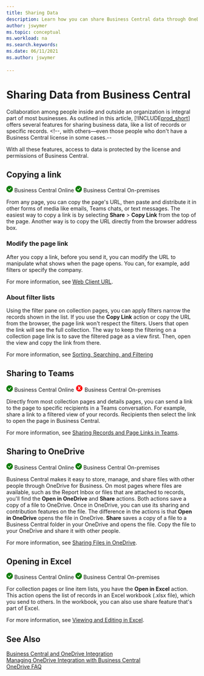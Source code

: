 ```yaml
---
title: Sharing Data
description: Learn how you can share Business Central data through OneDrive for Business. 
author: jswymer
ms.topic: conceptual
ms.workload: na
ms.search.keywords:
ms.date: 06/11/2021
ms.author: jswymer

---
```

# Sharing Data from Business Central

Collaboration among people inside and outside an organization is integral part of most businesses. As outlined in this article, [!INCLUDE[prod_short](includes/prod_short.md)] offers several features for sharing business data, like a list of records or specific records. <!--, with others&mdash;even those people who don't have a Business Central license in some cases.--

With all these features, access to data is protected by the license and permissions of Business Central.

## Copying a link

![Supported](media/check.png) Business Central Online ![Supported](media/check.png) Business Central On-premises

From any page, you can copy the page's URL, then paste and distribute it in other forms of media like emails, Teams chats, or text messages. The easiest way to copy a link is by selecting **Share** > **Copy Link** from the top of the page. Another way is to copy the URL directly from the browser address box.

### Modify the page link

After you copy a link, before you send it, you can modify the URL to manipulate what shows when the page opens. You can, for example, add filters or specify the company.

For more information, see [Web Client URL](/dynamics365/business-central/dev-itpro/developer/devenv-web-client-urls).

### About filter lists

Using the filter pane on collection pages, you can apply filters narrow the records shown in the list. If you use the **Copy Link** action or copy the URL from the browser, the page link won't respect the filters. Users that open the link will see the full collection. The way to keep the filtering on a collection page link is to save the filtered page as a view first. Then, open the view and copy the link from there.

For more information, see [Sorting, Searching, and Filtering](ui-enter-criteria-filters.md)
<!-- DOESNT WORK ny sorting or filtering you've done on lists will also be kept in the link, so those who open the page will see the same data as you. For more information, see [Sorting, Searching, and Filtering](ui-enter-criteria-filters.md). 

https://navdevvm-0604/BC200/?company=CRONUS%20International%20Ltd.&bookmark=27%3bEgAAAAJ7CDIAMQAyADMAMwA1ADcAMg%3d%3d&node=0000232e-8905-0000-0c5a-c400836bd2d2&page=22&filter=Customer.Name%20IS%20%27Somadis%27 seems to be node because this works: https://navdevvm-0604/BC200/?company=CRONUS%20International%20Ltd.&bookmark=27%3bEgAAAAJ7CDIAMQAyADMAMwA1ADcAMg%3d%3d&page=22&filter=Customer.Name%20IS%20%27Somadis%27-->

## Sharing to Teams

![Supported](media/check.png) Business Central Online ![Not Supported](media/x-icon.png) Business Central On-premises

Directly from most collection pages and details pages, you can send a link to the page to specific recipients in a Teams conversation. For example, share a link to a filtered view of your records. Recipients then select the link to open the page in Business Central.

For more information, see [Sharing Records and Page Links in Teams](across-working-with-teams.md).

## Sharing to OneDrive

![Supported](media/check.png) Business Central Online ![Supported](media/check.png) Business Central On-premises

Business Central makes it easy to store, manage, and share files with other people through OneDrive for Business. On most pages where files are available, such as the Report Inbox or files that are attached to records, you'll find the **Open in OneDrive** and **Share** actions. Both actions save a copy of a file to OneDrive. Once in OneDrive, you can use its sharing and contribution features on the file. The difference in the actions is that **Open in OneDrive** opens the file in OneDrive. **Share** saves a copy of a file to a Business Central folder in your OneDrive and opens the file. Copy the file to your OneDrive and share it with other people.

For more information, see [Sharing Files in OneDrive](across-share-onedrive.md).

## Opening in Excel

![Supported](media/check.png) Business Central Online ![Supported](media/check.png) Business Central On-premises

For collection pages or line item lists, you have the **Open in Excel** action. This action opens the list of records in an Excel workbook (.xlsx file), which you send to others. In the workbook, you can also use share feature that's part of Excel.

For more information, see [Viewing and Editing in Excel](across-work-with-excel.md).

## See Also

[Business Central and OneDrive Integration](across-onedrive-overview.md)  
[Managing OneDrive Integration with Business Central](admin-onedrive-integration.md)  
[OneDrive FAQ](admin-onedrive-faq.md)